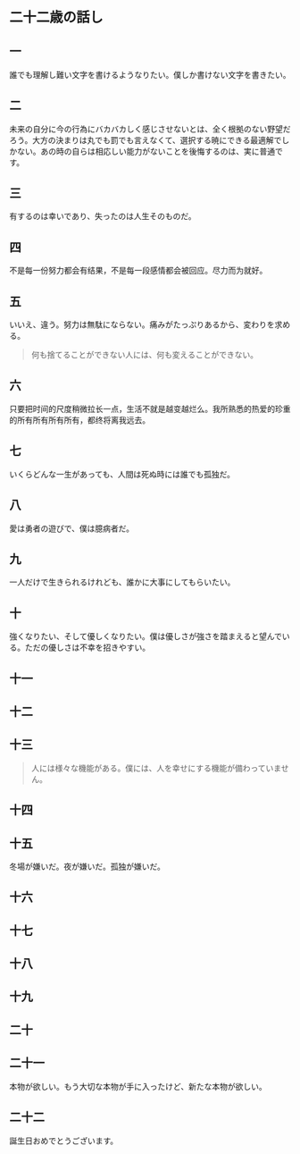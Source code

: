 **<font size=5>二十二歳の話し</font>**

## 一

誰でも理解し難い文字を書けるようなりたい。僕しか書けない文字を書きたい。

## 二

未来の自分に今の行為にバカバカしく感じさせないとは、全く根拠のない野望だろう。大方の決まりは丸でも罰でも言えなくて、選択する暁にできる最適解でしかない。あの時の自らは相応しい能力がないことを後悔するのは、実に普通です。

## 三

有するのは幸いであり、失ったのは人生そのものだ。

## 四

不是每一份努力都会有结果，不是每一段感情都会被回应。尽力而为就好。

## 五

いいえ、違う。努力は無駄にならない。痛みがたっぷりあるから、変わりを求める。

> 何も捨てることができない人には、何も変えることができない。

## 六

只要把时间的尺度稍微拉长一点，生活不就是越变越烂么。我所熟悉的热爱的珍重的所有所有所有所有，都终将离我远去。

## 七

いくらどんな一生があっても、人間は死ぬ時には誰でも孤独だ。

## 八

愛は勇者の遊びで、僕は臆病者だ。

## 九

一人だけで生きられるけれども、誰かに大事にしてもらいたい。

## 十

強くなりたい、そして優しくなりたい。僕は優しさが強さを踏まえると望んでいる。ただの優しさは不幸を招きやすい。

## 十一

## 十二

 

## 十三

> 人には様々な機能がある。僕には、人を幸せにする機能が備わっていません。

## 十四

## 十五

冬場が嫌いだ。夜が嫌いだ。孤独が嫌いだ。

## 十六

## 十七

## 十八

## 十九

## 二十

## 二十一

本物が欲しい。もう大切な本物が手に入ったけど、新たな本物が欲しい。

## 二十二

誕生日おめでとうございます。
